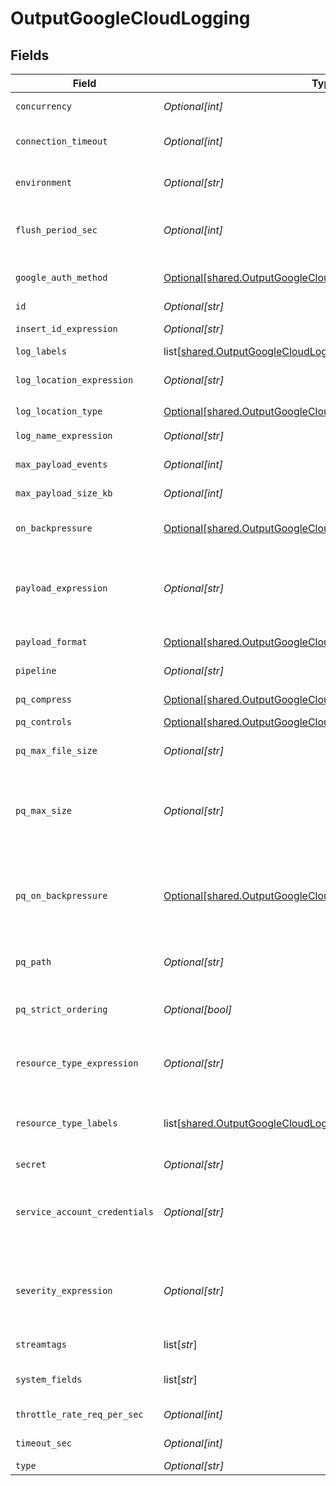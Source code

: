 # OutputGoogleCloudLogging


## Fields

| Field                                                                                                                                                                                                                                                                                                  | Type                                                                                                                                                                                                                                                                                                   | Required                                                                                                                                                                                                                                                                                               | Description                                                                                                                                                                                                                                                                                            |
| ------------------------------------------------------------------------------------------------------------------------------------------------------------------------------------------------------------------------------------------------------------------------------------------------------ | ------------------------------------------------------------------------------------------------------------------------------------------------------------------------------------------------------------------------------------------------------------------------------------------------------ | ------------------------------------------------------------------------------------------------------------------------------------------------------------------------------------------------------------------------------------------------------------------------------------------------------ | ------------------------------------------------------------------------------------------------------------------------------------------------------------------------------------------------------------------------------------------------------------------------------------------------------ |
| `concurrency`                                                                                                                                                                                                                                                                                          | *Optional[int]*                                                                                                                                                                                                                                                                                        | :heavy_minus_sign:                                                                                                                                                                                                                                                                                     | Maximum number of ongoing requests before blocking.                                                                                                                                                                                                                                                    |
| `connection_timeout`                                                                                                                                                                                                                                                                                   | *Optional[int]*                                                                                                                                                                                                                                                                                        | :heavy_minus_sign:                                                                                                                                                                                                                                                                                     | Amount of time (milliseconds) to wait for the connection to establish before retrying                                                                                                                                                                                                                  |
| `environment`                                                                                                                                                                                                                                                                                          | *Optional[str]*                                                                                                                                                                                                                                                                                        | :heavy_minus_sign:                                                                                                                                                                                                                                                                                     | Optionally, enable this config only on a specified Git branch. If empty, will be enabled everywhere.                                                                                                                                                                                                   |
| `flush_period_sec`                                                                                                                                                                                                                                                                                     | *Optional[int]*                                                                                                                                                                                                                                                                                        | :heavy_minus_sign:                                                                                                                                                                                                                                                                                     | Maximum time between requests. Small values could cause the payload size to be smaller than the configured Max record size.                                                                                                                                                                            |
| `google_auth_method`                                                                                                                                                                                                                                                                                   | [Optional[shared.OutputGoogleCloudLoggingAuthenticationMethod]](undefined/models/shared/outputgooglecloudloggingauthenticationmethod.md)                                                                                                                                                               | :heavy_minus_sign:                                                                                                                                                                                                                                                                                     | Google authentication method. Choose Auto to use environment variable GOOGLE_APPLICATION_CREDENTIALS..                                                                                                                                                                                                 |
| `id`                                                                                                                                                                                                                                                                                                   | *Optional[str]*                                                                                                                                                                                                                                                                                        | :heavy_minus_sign:                                                                                                                                                                                                                                                                                     | Unique ID for this output                                                                                                                                                                                                                                                                              |
| `insert_id_expression`                                                                                                                                                                                                                                                                                 | *Optional[str]*                                                                                                                                                                                                                                                                                        | :heavy_minus_sign:                                                                                                                                                                                                                                                                                     | JavaScript expression to compute the value of the insert ID field.                                                                                                                                                                                                                                     |
| `log_labels`                                                                                                                                                                                                                                                                                           | list[[shared.OutputGoogleCloudLoggingLogLabels](undefined/models/shared/outputgooglecloudloggingloglabels.md)]                                                                                                                                                                                         | :heavy_minus_sign:                                                                                                                                                                                                                                                                                     | Labels to apply to the log entry                                                                                                                                                                                                                                                                       |
| `log_location_expression`                                                                                                                                                                                                                                                                              | *Optional[str]*                                                                                                                                                                                                                                                                                        | :heavy_check_mark:                                                                                                                                                                                                                                                                                     | JavaScript expression to compute the value of the folder ID with which log entries should be associated.                                                                                                                                                                                               |
| `log_location_type`                                                                                                                                                                                                                                                                                    | [Optional[shared.OutputGoogleCloudLoggingLogLocationType]](undefined/models/shared/outputgooglecloudloggingloglocationtype.md)                                                                                                                                                                         | :heavy_check_mark:                                                                                                                                                                                                                                                                                     | N/A                                                                                                                                                                                                                                                                                                    |
| `log_name_expression`                                                                                                                                                                                                                                                                                  | *Optional[str]*                                                                                                                                                                                                                                                                                        | :heavy_check_mark:                                                                                                                                                                                                                                                                                     | JavaScript expression to compute the value of the log name.                                                                                                                                                                                                                                            |
| `max_payload_events`                                                                                                                                                                                                                                                                                   | *Optional[int]*                                                                                                                                                                                                                                                                                        | :heavy_minus_sign:                                                                                                                                                                                                                                                                                     | Max number of events to include in the request body. Default is 0 (unlimited).                                                                                                                                                                                                                         |
| `max_payload_size_kb`                                                                                                                                                                                                                                                                                  | *Optional[int]*                                                                                                                                                                                                                                                                                        | :heavy_minus_sign:                                                                                                                                                                                                                                                                                     | Maximum size, in KB, of the request body.                                                                                                                                                                                                                                                              |
| `on_backpressure`                                                                                                                                                                                                                                                                                      | [Optional[shared.OutputGoogleCloudLoggingBackpressureBehavior]](undefined/models/shared/outputgooglecloudloggingbackpressurebehavior.md)                                                                                                                                                               | :heavy_minus_sign:                                                                                                                                                                                                                                                                                     | Whether to block, drop, or queue events when all receivers are exerting backpressure.                                                                                                                                                                                                                  |
| `payload_expression`                                                                                                                                                                                                                                                                                   | *Optional[str]*                                                                                                                                                                                                                                                                                        | :heavy_minus_sign:                                                                                                                                                                                                                                                                                     | JavaScript expression to compute the value of the payload. Must evaluate to a JavaScript object value. If an invalid value is encountered it will result in the default value instead. Defaults to the entire event.                                                                                   |
| `payload_format`                                                                                                                                                                                                                                                                                       | [Optional[shared.OutputGoogleCloudLoggingPayloadFormat]](undefined/models/shared/outputgooglecloudloggingpayloadformat.md)                                                                                                                                                                             | :heavy_minus_sign:                                                                                                                                                                                                                                                                                     | Format to use when sending payload. Defaults to Text.                                                                                                                                                                                                                                                  |
| `pipeline`                                                                                                                                                                                                                                                                                             | *Optional[str]*                                                                                                                                                                                                                                                                                        | :heavy_minus_sign:                                                                                                                                                                                                                                                                                     | Pipeline to process data before sending out to this output.                                                                                                                                                                                                                                            |
| `pq_compress`                                                                                                                                                                                                                                                                                          | [Optional[shared.OutputGoogleCloudLoggingCompression]](undefined/models/shared/outputgooglecloudloggingcompression.md)                                                                                                                                                                                 | :heavy_minus_sign:                                                                                                                                                                                                                                                                                     | Codec to use to compress the persisted data.                                                                                                                                                                                                                                                           |
| `pq_controls`                                                                                                                                                                                                                                                                                          | [Optional[shared.OutputGoogleCloudLoggingPqControls]](undefined/models/shared/outputgooglecloudloggingpqcontrols.md)                                                                                                                                                                                   | :heavy_minus_sign:                                                                                                                                                                                                                                                                                     | N/A                                                                                                                                                                                                                                                                                                    |
| `pq_max_file_size`                                                                                                                                                                                                                                                                                     | *Optional[str]*                                                                                                                                                                                                                                                                                        | :heavy_minus_sign:                                                                                                                                                                                                                                                                                     | The maximum size to store in each queue file before closing and optionally compressing (KB, MB, etc.).                                                                                                                                                                                                 |
| `pq_max_size`                                                                                                                                                                                                                                                                                          | *Optional[str]*                                                                                                                                                                                                                                                                                        | :heavy_minus_sign:                                                                                                                                                                                                                                                                                     | The maximum amount of disk space the queue is allowed to consume. Once reached, the system stops queueing and applies the fallback Queue-full behavior. Enter a numeral with units of KB, MB, etc.                                                                                                     |
| `pq_on_backpressure`                                                                                                                                                                                                                                                                                   | [Optional[shared.OutputGoogleCloudLoggingQueueFullBehavior]](undefined/models/shared/outputgooglecloudloggingqueuefullbehavior.md)                                                                                                                                                                     | :heavy_minus_sign:                                                                                                                                                                                                                                                                                     | Whether to block or drop events when the queue is exerting backpressure (full capacity or low disk). 'Block' is the same behavior as non-PQ blocking. 'Drop new data' throws away incoming data, while leaving the contents of the PQ unchanged.                                                       |
| `pq_path`                                                                                                                                                                                                                                                                                              | *Optional[str]*                                                                                                                                                                                                                                                                                        | :heavy_minus_sign:                                                                                                                                                                                                                                                                                     | The location for the persistent queue files. To this field's value, the system will append: /<worker-id>/<output-id>.                                                                                                                                                                                  |
| `pq_strict_ordering`                                                                                                                                                                                                                                                                                   | *Optional[bool]*                                                                                                                                                                                                                                                                                       | :heavy_minus_sign:                                                                                                                                                                                                                                                                                     | Toggle this off to forward new events to receiver(s) before queue is flushed. Otherwise, default drain behavior is FIFO (first in, first out).                                                                                                                                                         |
| `resource_type_expression`                                                                                                                                                                                                                                                                             | *Optional[str]*                                                                                                                                                                                                                                                                                        | :heavy_minus_sign:                                                                                                                                                                                                                                                                                     | JavaScript expression to compute the value of the managed resource type field. Must evaluate to one of the valid values [here](https://cloud.google.com/logging/docs/api/v2/resource-list#resource-types). Defaults to "global".                                                                       |
| `resource_type_labels`                                                                                                                                                                                                                                                                                 | list[[shared.OutputGoogleCloudLoggingResourceTypeLabels](undefined/models/shared/outputgooglecloudloggingresourcetypelabels.md)]                                                                                                                                                                       | :heavy_minus_sign:                                                                                                                                                                                                                                                                                     | Labels to apply to the managed resource. These must correspond to the valid labels for the specified resource type (see [here](https://cloud.google.com/logging/docs/api/v2/resource-list#resource-types)). Otherwise, they will be dropped by Google Cloud Logging.                                   |
| `secret`                                                                                                                                                                                                                                                                                               | *Optional[str]*                                                                                                                                                                                                                                                                                        | :heavy_minus_sign:                                                                                                                                                                                                                                                                                     | Select (or create) a stored text secret                                                                                                                                                                                                                                                                |
| `service_account_credentials`                                                                                                                                                                                                                                                                          | *Optional[str]*                                                                                                                                                                                                                                                                                        | :heavy_minus_sign:                                                                                                                                                                                                                                                                                     | Contents of service account credentials (JSON keys) file downloaded from Google Cloud. To upload a file, click the upload button at this field's upper right. As an alternative, you can use environment variables (see [here](https://cloud.google.com/docs/authentication/provide-credentials-adc)). |
| `severity_expression`                                                                                                                                                                                                                                                                                  | *Optional[str]*                                                                                                                                                                                                                                                                                        | :heavy_minus_sign:                                                                                                                                                                                                                                                                                     | JavaScript expression to compute the value of the severity field. Must evaluate to one of the severity values supported by Google Cloud Logging [here](https://cloud.google.com/logging/docs/reference/v2/rest/v2/LogEntry#logseverity) (case insensitive). Defaults to "DEFAULT".                     |
| `streamtags`                                                                                                                                                                                                                                                                                           | list[*str*]                                                                                                                                                                                                                                                                                            | :heavy_minus_sign:                                                                                                                                                                                                                                                                                     | Add tags for filtering and grouping in @{product}.                                                                                                                                                                                                                                                     |
| `system_fields`                                                                                                                                                                                                                                                                                        | list[*str*]                                                                                                                                                                                                                                                                                            | :heavy_minus_sign:                                                                                                                                                                                                                                                                                     | Set of fields to automatically add to events using this output. E.g.: cribl_pipe, c*. Wildcards supported.                                                                                                                                                                                             |
| `throttle_rate_req_per_sec`                                                                                                                                                                                                                                                                            | *Optional[int]*                                                                                                                                                                                                                                                                                        | :heavy_minus_sign:                                                                                                                                                                                                                                                                                     | Maximum number of requests to limit to per second.                                                                                                                                                                                                                                                     |
| `timeout_sec`                                                                                                                                                                                                                                                                                          | *Optional[int]*                                                                                                                                                                                                                                                                                        | :heavy_minus_sign:                                                                                                                                                                                                                                                                                     | Amount of time, in seconds, to wait for a request to complete before aborting it.                                                                                                                                                                                                                      |
| `type`                                                                                                                                                                                                                                                                                                 | *Optional[str]*                                                                                                                                                                                                                                                                                        | :heavy_minus_sign:                                                                                                                                                                                                                                                                                     | N/A                                                                                                                                                                                                                                                                                                    |